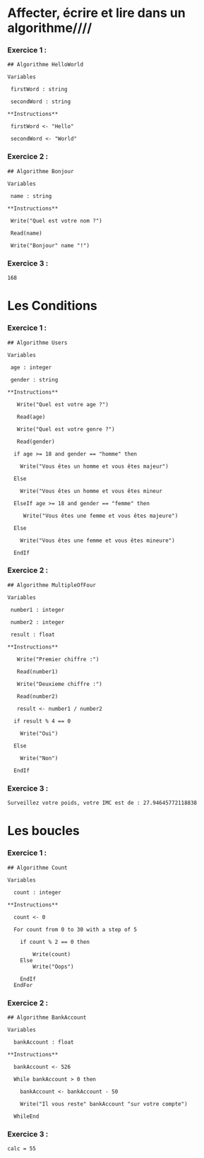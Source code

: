 # Affecter, écrire et lire dans un algorithme////


### Exercice 1 :

	## Algorithme HelloWorld

	Variables

	 firstWord : string

	 secondWord : string

	**Instructions**

	 firstWord <- "Hello"

	 secondWord <- "World"


### Exercice 2 :

	## Algorithme Bonjour

	Variables

 	 name : string 
	
	**Instructions**

 	 Write("Quel est votre nom ?")
 
 	 Read(name)
 
 	 Write("Bonjour" name "!")


### Exercice 3 :

	168


# Les Conditions


### Exercice 1 :

	## Algorithme Users

	Variables 

	 age : integer
 
	 gender : string

	**Instructions** 

 	   Write("Quel est votre age ?")
 
 	   Read(age)
 
 	   Write("Quel est votre genre ?")
 
 	   Read(gender)

 	  if age >= 18 and gender == "homme" then 

 	  	Write("Vous êtes un homme et vous êtes majeur")

   	  Else 

  	  	Write("Vous êtes un homme et vous êtes mineur

 	  ElseIf age >= 18 and gender == "femme" then 

  	 	 Write("Vous êtes une femme et vous êtes majeure")

 	  Else 

  	  	Write("Vous êtes une femme et vous êtes mineure")

	  EndIf



### Exercice 2 :

	## Algorithme MultipleOfFour

	Variables
 
	 number1 : integer
 
 	 number2 : integer
 
 	 result : float

	**Instructions**

	   Write("Premier chiffre :")
 
 	   Read(number1)
 
 	   Write("Deuxieme chiffre :")
 
 	   Read(number2)
 
 	   result <- number1 / number2

	  if result % 4 == 0

  	  	Write("Oui")
 
 	  Else 

		Write("Non") 

	  EndIf


### Exercice 3 :

	Surveillez votre poids, votre IMC est de : 27.94645772118838


# Les boucles


### Exercice 1 :

	## Algorithme Count
	
	Variables
	
	  count : integer
	  
	**Instructions**
	
	  count <- 0
	  
	  For count from 0 to 30 with a step of 5
	  
	  	if count % 2 == 0 then 
			
			Write(count)
		Else 
			Write("Oops")
			
		EndIf
	  EndFor
		

### Exercice 2 :

	## Algorithme BankAccount
	
	Variables
	
	  bankAccount : float
	
	**Instructions**
	
	  bankAccount <- 526
	  
	  While bankAccount > 0 then 
	  
	  	bankAccount <- bankAccount - 50
		
		Write("Il vous reste" bankAccount "sur votre compte")
	
	  WhileEnd
	  
	  
### Exercice 3 :

	calc = 55
	  
	  

